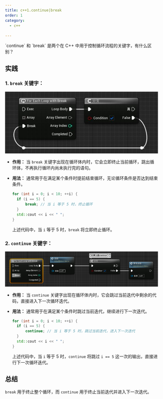 ```yaml
---
title: c++1.continue|break
order: 1
category:
  - c++

---
```

<chatmessage avatar="../../../assets/emoji/dsyj.png" :avatarWidth="40">
`continue` 和 `break` 是两个在 C++ 中用于控制循环流程的关键字，有什么区别？
</chatmessage>

## 实践

### 1. **`break` 关键字：**

   ![整个蓝图块的过程为for循环](..%2Fassets%2Fbreak.jpg)

- **作用：** 当 `break` 关键字出现在循环体内时，它会立即终止当前循环，跳出循环体，不再执行循环内尚未执行完的语句。
- **用法：** 通常用于在满足某个条件时提前结束循环，无论循环条件是否达到结束条件。

   ```cpp
   for (int i = 0; i < 10; ++i) {
     if (i == 5) {
         break; // 当 i 等于 5 时，终止循环
     }
     std::cout << i << " ";
   }
   ```
   上述代码中，当 `i` 等于 5 时，`break` 将立即终止循环。

### 2. **`continue` 关键字：**

 ![整个蓝图块的过程为for循环](..%2Fassets%2Fcontinue.png)

- **作用：** 当 `continue` 关键字出现在循环体内时，它会跳过当前迭代中剩余的代码，直接进入下一次循环迭代。
- **用法：** 通常用于在满足某个条件时跳过当前迭代，继续进行下一次迭代。

   ```cpp
   for (int i = 0; i < 10; ++i) {
     if (i == 5) {
         continue; // 当 i 等于 5 时，跳过当前迭代，进入下一次迭代
     }
     std::cout << i << " ";
   }
   ```

   上述代码中，当 `i` 等于 5 时，`continue` 将跳过 `i == 5` 这一次的输出，直接进行下一次循环迭代。

## 总结

`break` 用于终止整个循环，而 `continue` 用于终止当前迭代并进入下一次迭代。